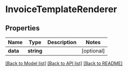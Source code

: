 # InvoiceTemplateRenderer

## Properties
Name | Type | Description | Notes
------------ | ------------- | ------------- | -------------
**data** | **string** |  | [optional] 

[[Back to Model list]](../../README.md#documentation-for-models) [[Back to API list]](../../README.md#documentation-for-api-endpoints) [[Back to README]](../../README.md)

